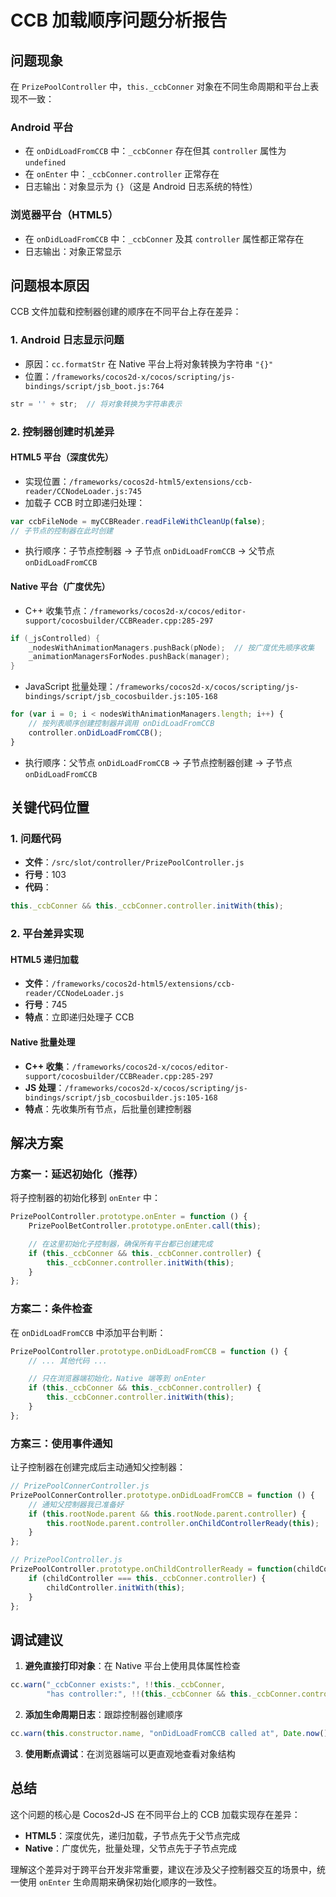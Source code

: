 # CCB 加载顺序问题分析报告

## 问题现象

在 `PrizePoolController` 中，`this._ccbConner` 对象在不同生命周期和平台上表现不一致：

### Android 平台
- 在 `onDidLoadFromCCB` 中：`_ccbConner` 存在但其 `controller` 属性为 `undefined`
- 在 `onEnter` 中：`_ccbConner.controller` 正常存在
- 日志输出：对象显示为 `{}`（这是 Android 日志系统的特性）

### 浏览器平台（HTML5）
- 在 `onDidLoadFromCCB` 中：`_ccbConner` 及其 `controller` 属性都正常存在
- 日志输出：对象正常显示

## 问题根本原因

CCB 文件加载和控制器创建的顺序在不同平台上存在差异：

### 1. Android 日志显示问题
- 原因：`cc.formatStr` 在 Native 平台上将对象转换为字符串 `"{}"`
- 位置：`/frameworks/cocos2d-x/cocos/scripting/js-bindings/script/jsb_boot.js:764`
```javascript
str = '' + str;  // 将对象转换为字符串表示
```

### 2. 控制器创建时机差异

#### HTML5 平台（深度优先）
- 实现位置：`/frameworks/cocos2d-html5/extensions/ccb-reader/CCNodeLoader.js:745`
- 加载子 CCB 时立即递归处理：
```javascript
var ccbFileNode = myCCBReader.readFileWithCleanUp(false);
// 子节点的控制器在此时创建
```
- 执行顺序：子节点控制器 → 子节点 `onDidLoadFromCCB` → 父节点 `onDidLoadFromCCB`

#### Native 平台（广度优先）
- C++ 收集节点：`/frameworks/cocos2d-x/cocos/editor-support/cocosbuilder/CCBReader.cpp:285-297`
```cpp
if (_jsControlled) {
    _nodesWithAnimationManagers.pushBack(pNode);  // 按广度优先顺序收集
    _animationManagersForNodes.pushBack(manager);
}
```
- JavaScript 批量处理：`/frameworks/cocos2d-x/cocos/scripting/js-bindings/script/jsb_cocosbuilder.js:105-168`
```javascript
for (var i = 0; i < nodesWithAnimationManagers.length; i++) {
    // 按列表顺序创建控制器并调用 onDidLoadFromCCB
    controller.onDidLoadFromCCB();
}
```
- 执行顺序：父节点 `onDidLoadFromCCB` → 子节点控制器创建 → 子节点 `onDidLoadFromCCB`

## 关键代码位置

### 1. 问题代码
- **文件**：`/src/slot/controller/PrizePoolController.js`
- **行号**：103
- **代码**：
```javascript
this._ccbConner && this._ccbConner.controller.initWith(this);
```

### 2. 平台差异实现

#### HTML5 递归加载
- **文件**：`/frameworks/cocos2d-html5/extensions/ccb-reader/CCNodeLoader.js`
- **行号**：745
- **特点**：立即递归处理子 CCB

#### Native 批量处理
- **C++ 收集**：`/frameworks/cocos2d-x/cocos/editor-support/cocosbuilder/CCBReader.cpp:285-297`
- **JS 处理**：`/frameworks/cocos2d-x/cocos/scripting/js-bindings/script/jsb_cocosbuilder.js:105-168`
- **特点**：先收集所有节点，后批量创建控制器

## 解决方案

### 方案一：延迟初始化（推荐）
将子控制器的初始化移到 `onEnter` 中：

```javascript
PrizePoolController.prototype.onEnter = function () {
    PrizePoolBetController.prototype.onEnter.call(this);

    // 在这里初始化子控制器，确保所有平台都已创建完成
    if (this._ccbConner && this._ccbConner.controller) {
        this._ccbConner.controller.initWith(this);
    }
};
```

### 方案二：条件检查
在 `onDidLoadFromCCB` 中添加平台判断：

```javascript
PrizePoolController.prototype.onDidLoadFromCCB = function () {
    // ... 其他代码 ...

    // 只在浏览器端初始化，Native 端等到 onEnter
    if (this._ccbConner && this._ccbConner.controller) {
        this._ccbConner.controller.initWith(this);
    }
};
```

### 方案三：使用事件通知
让子控制器在创建完成后主动通知父控制器：

```javascript
// PrizePoolConnerController.js
PrizePoolConnerController.prototype.onDidLoadFromCCB = function () {
    // 通知父控制器我已准备好
    if (this.rootNode.parent && this.rootNode.parent.controller) {
        this.rootNode.parent.controller.onChildControllerReady(this);
    }
};

// PrizePoolController.js
PrizePoolController.prototype.onChildControllerReady = function(childController) {
    if (childController === this._ccbConner.controller) {
        childController.initWith(this);
    }
};
```

## 调试建议

1. **避免直接打印对象**：在 Native 平台上使用具体属性检查
```javascript
cc.warn("_ccbConner exists:", !!this._ccbConner,
        "has controller:", !!(this._ccbConner && this._ccbConner.controller));
```

2. **添加生命周期日志**：跟踪控制器创建顺序
```javascript
cc.warn(this.constructor.name, "onDidLoadFromCCB called at", Date.now());
```

3. **使用断点调试**：在浏览器端可以更直观地查看对象结构

## 总结

这个问题的核心是 Cocos2d-JS 在不同平台上的 CCB 加载实现存在差异：
- **HTML5**：深度优先，递归加载，子节点先于父节点完成
- **Native**：广度优先，批量处理，父节点先于子节点完成

理解这个差异对于跨平台开发非常重要，建议在涉及父子控制器交互的场景中，统一使用 `onEnter` 生命周期来确保初始化顺序的一致性。